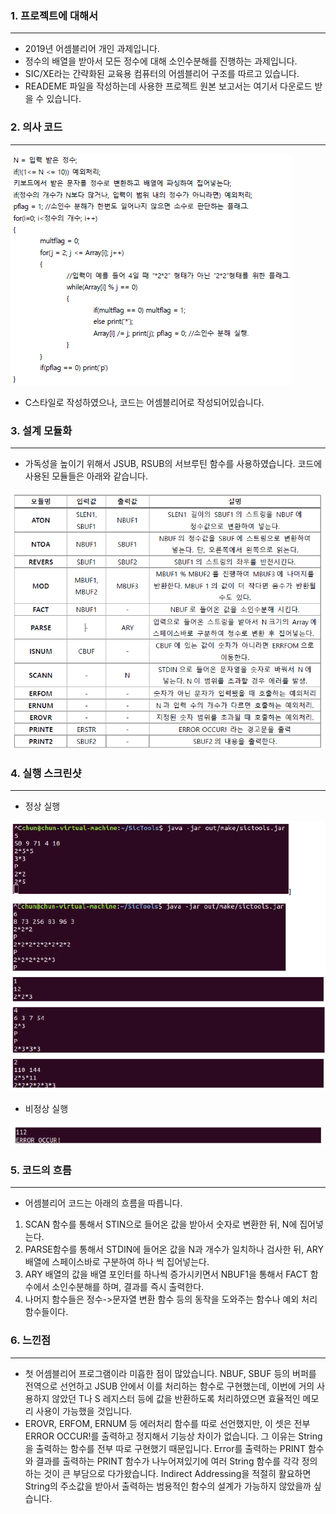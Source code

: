 ### 1. 프로젝트에 대해서

---

- 2019년 어셈블리어 개인 과제입니다. 
- 정수의 배열을 받아서 모든 정수에 대해 소인수분해를 진행하는 과제입니다.
-  SIC/XE라는 간략화된 교육용 컴퓨터의 어셈블리어 구조를 따르고 있습니다.
- READEME 파일을 작성하는데 사용한 프로젝트 원본 보고서는 여기서 다운로드 받을 수 있습니다.

### 2. 의사 코드

---

![image-20210920223533699](https://raw.githubusercontent.com/ChunYS/ImageRepo2021/Image/img/image-20210920223533699.png)

- C스타일로 작성하였으나, 코드는 어셈블리어로 작성되어있습니다.

### 3. 설계 모듈화

---

- 가독성을 높이기 위해서 JSUB, RSUB의 서브루틴 함수를 사용하였습니다. 코드에 사용된 모듈들은 아래와 같습니다.

![image-20210920223741631](https://raw.githubusercontent.com/ChunYS/ImageRepo2021/Image/img/image-20210920223741631.png)

### 4. 실행 스크린샷

---

- 정상 실행

![image-20210920223806901](https://raw.githubusercontent.com/ChunYS/ImageRepo2021/Image/img/image-20210920223806901.png)

- 비정상 실행

![image-20210920223837009](https://raw.githubusercontent.com/ChunYS/ImageRepo2021/Image/img/image-20210920223837009.png)

### 5. 코드의 흐름

---

- 어셈블리어 코드는 아래의 흐름을 따릅니다.

1. SCAN 함수를 통해서 STIN으로 들어온 값을 받아서 숫자로 변환한 뒤, N에 집어넣는다.
2. PARSE함수를 통해서 STDIN에 들어온 값을 N과 개수가 일치하나 검사한 뒤, ARY 배열에 스페이스바로 구분하여 하나 씩 집어넣는다.
3. ARY 배열의 값을 배열 포인터를 하나씩 증가시키면서 NBUF1을 통해서 FACT 함수에서 소인수분해를 하며, 결과를 즉시 출력한다.
4. 나머지 함수들은 정수->문자열 변환 함수 등의 동작을 도와주는 함수나 예외 처리 함수들이다.

### 6. 느낀점

---

- 첫 어셈블리어 프로그램이라 미흡한 점이 많았습니다. NBUF, SBUF 등의 버퍼를 전역으로 선언하고 JSUB 안에서 이를 처리하는 함수로 구현했는데, 이번에 거의 사용하지 않았던 T나 S 레지스터 등에 값을 반환하도록 처리하였으면 효율적인 메모리 사용이 가능했을 것입니다.
- EROVR, ERFOM, ERNUM 등 에러처리 함수를 따로 선언했지만, 이 셋은 전부 ERROR OCCUR!를 출력하고 정지해서 기능상 차이가 없습니다. 그 이유는 String을 출력하는 함수를 전부 따로 구현했기 때문입니다. Error를 출력하는 PRINT 함수와 결과를 출력하는 PRINT 함수가 나누어져있기에 여러 String 함수를 각각 정의하는 것이 큰 부담으로 다가왔습니다. Indirect Addressing을 적절히 활요하면 String의 주소값을 받아서 출력하는 범용적인 함수의 설계가 가능하지 않았을까 싶습니다.